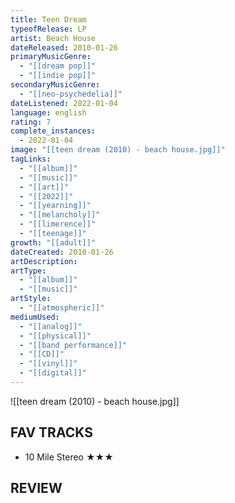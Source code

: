 ```yaml
---
title: Teen Dream
typeofRelease: LP
artist: Beach House
dateReleased: 2010-01-26
primaryMusicGenre:
  - "[[dream pop]]"
  - "[[indie pop]]"
secondaryMusicGenre:
  - "[[neo-psychedelia]]"
dateListened: 2022-01-04
language: english
rating: 7
complete_instances:
  - 2022-01-04
image: "[[teen dream (2010) - beach house.jpg]]"
tagLinks:
  - "[[album]]"
  - "[[music]]"
  - "[[art]]"
  - "[[2022]]"
  - "[[yearning]]"
  - "[[melancholy]]"
  - "[[limerence]]"
  - "[[teenage]]"
growth: "[[adult]]"
dateCreated: 2010-01-26
artDescription:
artType:
  - "[[album]]"
  - "[[music]]"
artStyle:
  - "[[atmospheric]]"
mediumUsed:
  - "[[analog]]"
  - "[[physical]]"
  - "[[band performance]]"
  - "[[CD]]"
  - "[[vinyl]]"
  - "[[digital]]"
---
```

![[teen dream (2010) - beach house.jpg]]
## FAV TRACKS

- 10 Mile Stereo ★★★
## REVIEW

